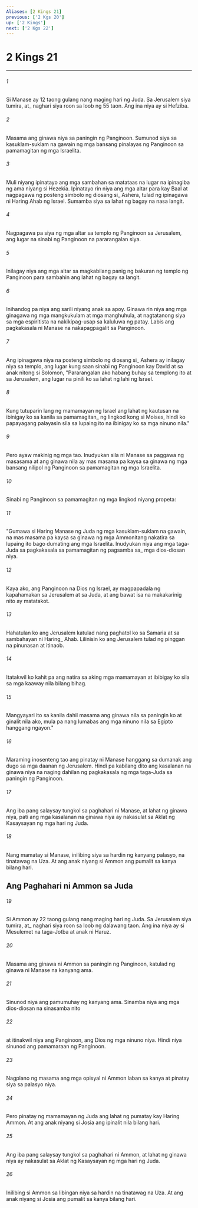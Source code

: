 ```yaml
---
Aliases: [2 Kings 21]
previous: ['2 Kgs 20']
up: ['2 Kings']
next: ['2 Kgs 22']
---
```

# 2 Kings 21

***






















###### 1 










Si Manase ay 12 taong gulang nang maging hari ng Juda. Sa Jerusalem siya tumira, at_ naghari siya roon sa loob ng 55 taon. Ang ina niya ay si Hefziba. 





















###### 2 










Masama ang ginawa niya sa paningin ng Panginoon. Sumunod siya sa kasuklam-suklam na gawain ng mga bansang pinalayas ng Panginoon sa pamamagitan ng mga Israelita. 





















###### 3 










Muli niyang ipinatayo ang mga sambahan sa matataas na lugar na ipinagiba ng ama niyang si Hezekia. Ipinatayo rin niya ang mga altar para kay Baal at nagpagawa ng posteng simbolo ng diosang si_ Ashera, tulad ng ipinagawa ni Haring Ahab ng Israel. Sumamba siya sa lahat ng bagay na nasa langit. 





















###### 4 










Nagpagawa pa siya ng mga altar sa templo ng Panginoon sa Jerusalem, ang lugar na sinabi ng Panginoon na pararangalan siya. 





















###### 5 










Inilagay niya ang mga altar sa magkabilang panig ng bakuran ng templo ng Panginoon para sambahin ang lahat ng bagay sa langit. 





















###### 6 










Inihandog pa niya ang sarili niyang anak sa apoy. Ginawa rin niya ang mga ginagawa ng mga mangkukulam at mga manghuhula, at nagtatanong siya sa mga espiritista na nakikipag-usap sa kaluluwa ng patay. Labis ang pagkakasala ni Manase na nakapagpagalit sa Panginoon. 





















###### 7 










Ang ipinagawa niya na posteng simbolo ng diosang si_ Ashera ay inilagay niya sa templo, ang lugar kung saan sinabi ng Panginoon kay David at sa anak nitong si Solomon, "Pararangalan ako habang buhay sa templong ito at sa Jerusalem, ang lugar na pinili ko sa lahat ng lahi ng Israel. 





















###### 8 










Kung tutuparin lang ng mamamayan ng Israel ang lahat ng kautusan na ibinigay ko sa kanila sa pamamagitan_ ng lingkod kong si Moises, hindi ko papayagang palayasin sila sa lupaing ito na ibinigay ko sa mga ninuno nila." 





















###### 9 










Pero ayaw makinig ng mga tao. Inudyukan sila ni Manase sa paggawa ng masasama at ang ginawa nila ay mas masama pa kaysa sa ginawa ng mga bansang nilipol ng Panginoon sa pamamagitan ng mga Israelita. 





















###### 10 










Sinabi ng Panginoon sa pamamagitan ng mga lingkod niyang propeta: 





















###### 11 










"Gumawa si Haring Manase ng Juda ng mga kasuklam-suklam na gawain, na mas masama pa kaysa sa ginawa ng mga Ammonitang nakatira sa lupaing ito bago dumating ang mga Israelita. Inudyukan niya ang mga taga-Juda sa pagkakasala sa pamamagitan ng pagsamba sa_ mga dios-diosan niya. 





















###### 12 










Kaya ako, ang Panginoon na Dios ng Israel, ay magpapadala ng kapahamakan sa Jerusalem at sa Juda, at ang bawat isa na makakarinig nito ay matatakot. 





















###### 13 










Hahatulan ko ang Jerusalem katulad nang paghatol ko sa Samaria at sa sambahayan ni Haring_ Ahab. Lilinisin ko ang Jerusalem tulad ng pinggan na pinunasan at itinaob. 





















###### 14 










Itatakwil ko kahit pa ang natira sa aking mga mamamayan at ibibigay ko sila sa mga kaaway nila bilang bihag. 





















###### 15 










Mangyayari ito sa kanila dahil masama ang ginawa nila sa paningin ko at ginalit nila ako, mula pa nang lumabas ang mga ninuno nila sa Egipto hanggang ngayon." 





















###### 16 










Maraming inosenteng tao ang pinatay ni Manase hanggang sa dumanak ang dugo sa mga daanan ng Jerusalem. Hindi pa kabilang dito ang kasalanan na ginawa niya na naging dahilan ng pagkakasala ng mga taga-Juda sa paningin ng Panginoon. 





















###### 17 










Ang iba pang salaysay tungkol sa paghahari ni Manase, at lahat ng ginawa niya, pati ang mga kasalanan na ginawa niya ay nakasulat sa Aklat ng Kasaysayan ng mga hari ng Juda. 





















###### 18 










Nang mamatay si Manase, inilibing siya sa hardin ng kanyang palasyo, na tinatawag na Uza. At ang anak niyang si Ammon ang pumalit sa kanya bilang hari.

## Ang Paghahari ni Ammon sa Juda 





















###### 19 










Si Ammon ay 22 taong gulang nang maging hari ng Juda. Sa Jerusalem siya tumira, at_ naghari siya roon sa loob ng dalawang taon. Ang ina niya ay si Mesulemet na taga-Jotba at anak ni Haruz. 





















###### 20 










Masama ang ginawa ni Ammon sa paningin ng Panginoon, katulad ng ginawa ni Manase na kanyang ama. 





















###### 21 










Sinunod niya ang pamumuhay ng kanyang ama. Sinamba niya ang mga dios-diosan na sinasamba nito 





















###### 22 










at itinakwil niya ang Panginoon, ang Dios ng mga ninuno niya. Hindi niya sinunod ang pamamaraan ng Panginoon. 





















###### 23 










Nagplano ng masama ang mga opisyal ni Ammon laban sa kanya at pinatay siya sa palasyo niya. 





















###### 24 










Pero pinatay ng mamamayan ng Juda ang lahat ng pumatay kay Haring Ammon. At ang anak niyang si Josia ang ipinalit nila bilang hari. 





















###### 25 










Ang iba pang salaysay tungkol sa paghahari ni Ammon, at lahat ng ginawa niya ay nakasulat sa Aklat ng Kasaysayan ng mga hari ng Juda. 





















###### 26 










Inilibing si Ammon sa libingan niya sa hardin na tinatawag na Uza. At ang anak niyang si Josia ang pumalit sa kanya bilang hari.
